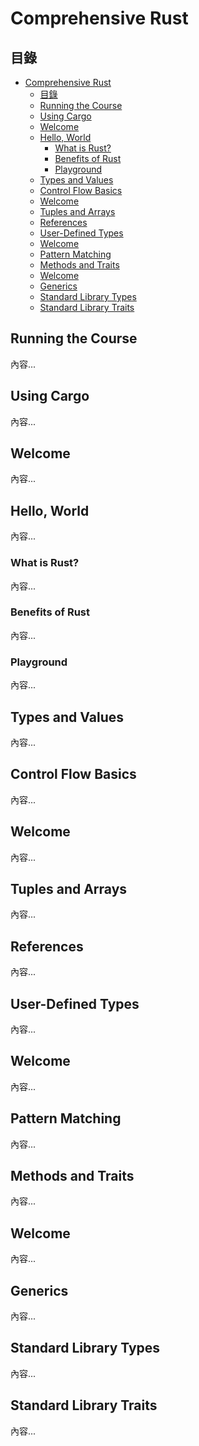 # Comprehensive Rust

## 目錄
- [Comprehensive Rust](deployment_platform.md)
  - [目錄](#目錄)
  - [Running the Course](#running-the-course)
  - [Using Cargo](#using-cargo)
  - [Welcome](#welcome)
  - [Hello, World](#hello-world)
    - [What is Rust?](#what-is-rust)
    - [Benefits of Rust](#benefits-of-rust)
    - [Playground](#playground)
  - [Types and Values](#types-and-values)
  - [Control Flow Basics](#control-flow-basics)
  - [Welcome](#welcome-1)
  - [Tuples and Arrays](#tuples-and-arrays)
  - [References](#references)
  - [User-Defined Types](#user-defined-types)
  - [Welcome](#welcome-2)
  - [Pattern Matching](#pattern-matching)
  - [Methods and Traits](#methods-and-traits)
  - [Welcome](#welcome-3)
  - [Generics](#generics)
  - [Standard Library Types](#standard-library-types)
  - [Standard Library Traits](#standard-library-traits)

## Running the Course
內容...

## Using Cargo
內容...

## Welcome
內容...

## Hello, World
內容...

### What is Rust?
內容...

### Benefits of Rust
內容...

### Playground
內容...

## Types and Values
內容...

## Control Flow Basics
內容...

## Welcome
內容...

## Tuples and Arrays
內容...

## References
內容...

## User-Defined Types
內容...

## Welcome
內容...

## Pattern Matching
內容...

## Methods and Traits
內容...

## Welcome
內容...

## Generics
內容...

## Standard Library Types
內容...

## Standard Library Traits
內容...
